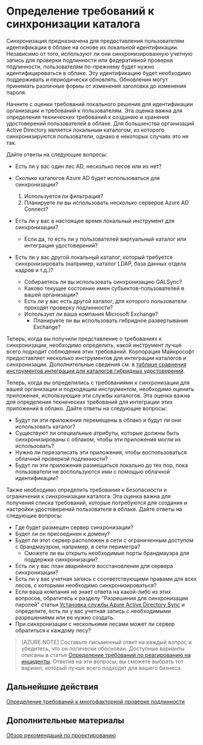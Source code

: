 <properties
	pageTitle="Рекомендации по проектированию гибридных решений для идентификации Azure Active Directory ― определение требований к синхронизации каталога | Microsoft Azure"
	description="Определите, какие требования необходимы для синхронизации всех локальных и облачных пользователей предприятия."
	documentationCenter=""
	services="active-directory"
	authors="billmath"
	manager="stevenpo"
	editor=""/>

<tags
	ms.service="active-directory"
	ms.devlang="na"
	ms.topic="article"
    ms.tgt_pltfrm="na"
    ms.workload="identity" 
	ms.date="08/08/2016"
	ms.author="billmath"/>

# Определение требований к синхронизации каталога
Синхронизация предназначена для предоставления пользователям идентификации в облаке на основе их локальной идентификации. Независимо от того, используют ли они синхронизированную учетную запись для проверки подлинности или федеративной проверки подлинности, пользователям по-прежнему будет нужно идентифицироваться в облаке. Эту идентификацию будет необходимо поддерживать и периодически обновлять. Обновления могут принимать различные формы от изменения заголовка до изменения пароля.

Начните с оценки требований локального решения для идентификации организации и требований к пользователям. Эта оценка важна для определения технических требований к созданию и хранения удостоверений пользователей в облаке. Для большинства организаций Active Directory является локальным каталогом, из которого синхронизируются пользователи, однако в некоторых случаях это не так.

Дайте ответы на следующие вопросы:


- Есть ли у вас один лес AD, несколько лесов или их нет?
 - Сколько каталогов Azure AD будет использоваться для синхронизации?
 
    1. Используется ли фильтрация?
    2. Планируете ли вы использовать несколько серверов Azure AD Connect?
  
- Есть ли у вас в настоящее время локальный инструмент для синхронизации?
  - Если да, то есть ли у пользователей виртуальный каталог или интеграция удостоверений?
- Есть ли у вас другой локальный каталог, который требуется синхронизировать (например, каталог LDAP, база данных отдела кадров и т.д.)?
  - Собираетесь ли вы использовать синхронизацию GALSync?
  - Каково текущее состояние имен субъектов-пользователей в вашей организации?
  - Есть ли у вас есть другой каталог, для которого пользователи проходят проверку подлинности?
  - Использует ли ваша компания Microsoft Exchange?
    - Планируете ли вы использовать гибридное развертывание Exchange?

Теперь, когда вы получили представление о требованиях к синхронизации, необходимо определить, какой инструмент лучше всего подходит соблюдения этих требований. Корпорация Майкрософт предоставляет несколько инструментов для интеграции каталогов и синхронизации. Дополнительные сведения см. в [таблице сравнения инструментов интеграции для каталогов гибридных удостоверений](active-directory-hybrid-identity-design-considerations-tools-comparison.md).
   
Теперь, когда вы определились с требованиями к синхронизации для вашей организации и подходящим инструментом, необходимо оценить приложения, использующие эти службы каталогов. Эта оценка важна для определения технических требований для интеграции этих приложений в облако. Дайте ответы на следующие вопросы:

- Будут ли эти приложения перемещены в облако и будут ли они использовать каталог?
- Существуют ли специальные атрибуты, которые должны быть синхронизированы с облаком, чтобы эти приложения могли их использовать?
- Нужно ли перезаписать эти приложения, чтобы воспользоваться облачной проверкой подлинности?
- Будут ли эти приложения размещаться локально до тех пор, пока пользователи не воспользуются ими с помощью облачной идентификации?

Также необходимо определить требования к безопасности и ограничения к синхронизации каталога. Эта оценка важна для получения списка требований, которые потребуются для создания и настройки удостоверений пользователя в облаке. Дайте ответы на следующие вопросы:

- Где будет размещен сервер синхронизации?
- Будет ли он присоединен к домену?
- Будет ли этот сервер расположен в сети с ограниченным доступом с брандмауэром, например, в сети периметра?
  - Сможете ли вы открыть необходимые порты брандмауэра для поддержки синхронизации?
- Есть ли у вас план аварийного восстановления для сервера синхронизации?
- Есть ли у вас учетная запись с соответствующими правами для всех лесов, с которыми необходимо синхронизироваться?
 - Если ваша компания не знает ответа на какой-либо из этих вопросов, обратитесь к разделу "Разрешения для синхронизации паролей" статьи [Установка службы Azure Active Directory Sync](https://msdn.microsoft.com/library/azure/dn757602.aspx#BKMK_CreateAnADAccountForTheSyncService) и определите, есть ли у вас учетная запись с необходимыми разрешениями или ее нужно создать.
- При синхронизации с несколькими лесами может ли сервер обратиться к каждому лесу?
 
>[AZURE.NOTE]
Составьте письменный ответ на каждый вопрос и убедитесь, что он логически обоснован. Доступные варианты описаны в статье [Определение требований по реагированию на инциденты](active-directory-hybrid-identity-design-considerations-incident-response-requirements.md). Ответив на эти вопросы, вы сможете выбрать тот вариант, который лучше всего подходит для вашего бизнеса.

## Дальнейшие действия
[Определение требований к многофакторной проверке подлинности](active-directory-hybrid-identity-design-considerations-multifactor-auth-requirements.md)

## Дополнительные материалы
[Обзор рекомендаций по проектированию](active-directory-hybrid-identity-design-considerations-overview.md)

<!---HONumber=AcomDC_0810_2016-->